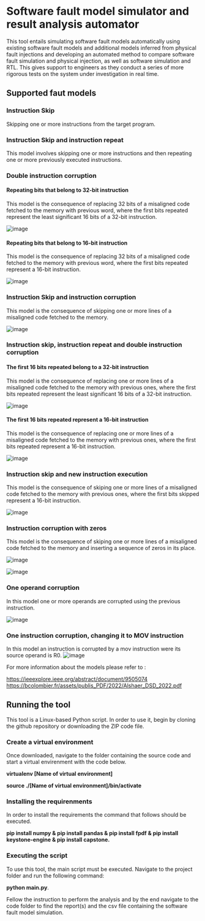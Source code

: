 # Software fault model simulator and result analysis automator

This tool entails simulating software fault models automatically using existing software fault models and additional models inferred from physical
fault injections and developing an automated method to compare software fault simulation and physical injection, as well as software simulation and RTL. 
This gives support to engineers as they conduct a series of more rigorous tests on the system under investigation in real time.

## Supported faut models

### Instruction Skip
Skipping one or more instructions from the target program.

### Instruction Skip and instruction repeat
This model involves skipping one or more instructions and then repeating one or more previously executed instructions.

### Double instruction corruption
#### Repeating bits that belong to 32-bit instruction 

This model is the consequence of replacing 32 bits of a misaligned code fetched to the memory with previous word, where the first bits repeated represent the least significant 16 bits of a 32-bit instruction.

![image](https://user-images.githubusercontent.com/72249224/190470176-391e6107-c73b-43e4-b9c0-648fac2a2c01.png)

#### Repeating bits that belong to 16-bit instruction

This model is the consequence of replacing 32 bits of a misaligned code fetched to the memory with previous word, where the first bits repeated represent a 16-bit instruction.

![image](https://user-images.githubusercontent.com/72249224/190471237-e2797356-fb85-4fb3-91a3-2e4c4efa1b8b.png)

### Instruction Skip and instruction corruption

This model is the consequence of skipping one or more lines of a misaligned code fetched to the memory.

![image](https://user-images.githubusercontent.com/72249224/190471524-596d8598-638f-4cb4-bed0-1f400da80fb3.png)

### Instruction skip, instruction repeat and double instruction corruption
#### The first 16 bits repeated belong to a 32-bit instruction
This model is the consequence of replacing one or more lines of a misaligned code fetched to the memory with previous ones, where the first bits repeated represent the least significant 16 bits of a 32-bit instruction.

![image](https://user-images.githubusercontent.com/72249224/190473409-b1789ab7-2d95-4bf0-b84c-8e2b1ef58dd1.png)


#### The first 16 bits repeated represent a 16-bit instruction
This model is the consequence of replacing one or more lines of a misaligned code fetched to the memory with previous ones, where the first bits repeated represent a 16-bit instruction.

![image](https://user-images.githubusercontent.com/72249224/190473472-a49d88a3-94b9-404a-9bb1-545a2eb7552a.png)

### Instruction skip and new instruction execution

This model is the consequence of skiping one or more lines of a misaligned code fetched to the memory with previous ones, where the first bits skipped represent a 16-bit instruction.

![image](https://user-images.githubusercontent.com/72249224/190473651-be57e328-0a37-45ea-b61e-744b1718b119.png)

### Instruction corruption with zeros

This model is the consequence of skiping one or more lines of a misaligned code fetched to the memory and inserting a sequence of zeros in its place.

![image](https://user-images.githubusercontent.com/72249224/190473783-d1ed92bb-2ba6-4051-ab15-813958679fdb.png)

![image](https://user-images.githubusercontent.com/72249224/190473817-53526114-2aca-4150-b759-89300c89be84.png)

### One operand corruption

In this model one or more operands are corrupted using the previous instruction.

![image](https://user-images.githubusercontent.com/72249224/190474077-f2afa219-7dbf-428e-9b5b-1eb06080db34.png)


### One instruction corruption, changing it to MOV instruction

In this model an instruction is corrupted by a mov instruction were its source operand is R0. 
![image](https://user-images.githubusercontent.com/72249224/190474247-61bc0749-8293-4eeb-90d9-1d8955af5585.png)


For more information about the models please refer to : 

https://ieeexplore.ieee.org/abstract/document/9505074
https://bcolombier.fr/assets/publis_PDF/2022/Alshaer_DSD_2022.pdf


## Running the tool
This tool is a Linux-based Python script. In order to use it, begin by cloning the github repository or downloading the ZIP code file. 

### Create a virtual environment
Once downloaded, navigate to the folder containing the source code and start a virtual envirenment with the code below.

**virtualenv [Name of virtual environment]**

**source ./[Name of virtual environment]/bin/activate**

### Installing the requirenments 

In order to install the requirements the command that follows should be executed.

**pip install numpy & pip install pandas & pip install fpdf & pip install keystone-engine & pip install capstone.**

### Executing the script

To use this tool, the main script must be executed. Navigate to the project folder and run the following command: 

**python main.py**. 

Fellow the instruction to perform the analysis and by the end navigate to the code folder to find the report(s) and the csv file containing the software fault model simulation.

